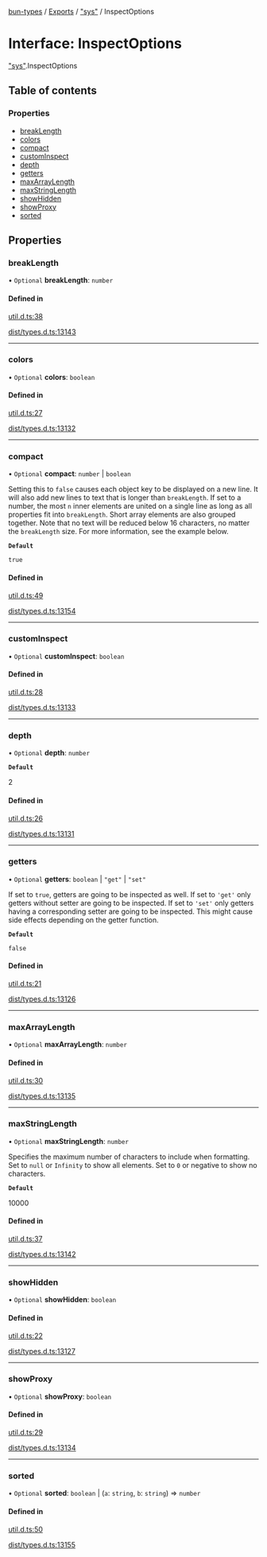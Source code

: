 [bun-types](https://github.com/oven-sh/bun-types/blob/master/api-docs/README.md) / [Exports](https://github.com/oven-sh/bun-types/blob/master/api-docs/modules.md) / ["sys"](https://github.com/oven-sh/bun-types/blob/master/api-docs/modules/sys_.md) / InspectOptions

# Interface: InspectOptions

["sys"](https://github.com/oven-sh/bun-types/blob/master/api-docs/modules/sys_.md).InspectOptions

## Table of contents

### Properties

- [breakLength](https://github.com/oven-sh/bun-types/blob/master/api-docs/interfaces/sys_.InspectOptions.md#breaklength)
- [colors](https://github.com/oven-sh/bun-types/blob/master/api-docs/interfaces/sys_.InspectOptions.md#colors)
- [compact](https://github.com/oven-sh/bun-types/blob/master/api-docs/interfaces/sys_.InspectOptions.md#compact)
- [customInspect](https://github.com/oven-sh/bun-types/blob/master/api-docs/interfaces/sys_.InspectOptions.md#custominspect)
- [depth](https://github.com/oven-sh/bun-types/blob/master/api-docs/interfaces/sys_.InspectOptions.md#depth)
- [getters](https://github.com/oven-sh/bun-types/blob/master/api-docs/interfaces/sys_.InspectOptions.md#getters)
- [maxArrayLength](https://github.com/oven-sh/bun-types/blob/master/api-docs/interfaces/sys_.InspectOptions.md#maxarraylength)
- [maxStringLength](https://github.com/oven-sh/bun-types/blob/master/api-docs/interfaces/sys_.InspectOptions.md#maxstringlength)
- [showHidden](https://github.com/oven-sh/bun-types/blob/master/api-docs/interfaces/sys_.InspectOptions.md#showhidden)
- [showProxy](https://github.com/oven-sh/bun-types/blob/master/api-docs/interfaces/sys_.InspectOptions.md#showproxy)
- [sorted](https://github.com/oven-sh/bun-types/blob/master/api-docs/interfaces/sys_.InspectOptions.md#sorted)

## Properties

### breakLength

• `Optional` **breakLength**: `number`

#### Defined in

[util.d.ts:38](https://github.com/valgaze/bun-types/blob/6f8dbf8/util.d.ts#L38)

[dist/types.d.ts:13143](https://github.com/valgaze/bun-types/blob/6f8dbf8/dist/types.d.ts#L13143)

___

### colors

• `Optional` **colors**: `boolean`

#### Defined in

[util.d.ts:27](https://github.com/valgaze/bun-types/blob/6f8dbf8/util.d.ts#L27)

[dist/types.d.ts:13132](https://github.com/valgaze/bun-types/blob/6f8dbf8/dist/types.d.ts#L13132)

___

### compact

• `Optional` **compact**: `number` \| `boolean`

Setting this to `false` causes each object key
to be displayed on a new line. It will also add new lines to text that is
longer than `breakLength`. If set to a number, the most `n` inner elements
are united on a single line as long as all properties fit into
`breakLength`. Short array elements are also grouped together. Note that no
text will be reduced below 16 characters, no matter the `breakLength` size.
For more information, see the example below.

**`Default`**

`true`

#### Defined in

[util.d.ts:49](https://github.com/valgaze/bun-types/blob/6f8dbf8/util.d.ts#L49)

[dist/types.d.ts:13154](https://github.com/valgaze/bun-types/blob/6f8dbf8/dist/types.d.ts#L13154)

___

### customInspect

• `Optional` **customInspect**: `boolean`

#### Defined in

[util.d.ts:28](https://github.com/valgaze/bun-types/blob/6f8dbf8/util.d.ts#L28)

[dist/types.d.ts:13133](https://github.com/valgaze/bun-types/blob/6f8dbf8/dist/types.d.ts#L13133)

___

### depth

• `Optional` **depth**: `number`

**`Default`**

2

#### Defined in

[util.d.ts:26](https://github.com/valgaze/bun-types/blob/6f8dbf8/util.d.ts#L26)

[dist/types.d.ts:13131](https://github.com/valgaze/bun-types/blob/6f8dbf8/dist/types.d.ts#L13131)

___

### getters

• `Optional` **getters**: `boolean` \| ``"get"`` \| ``"set"``

If set to `true`, getters are going to be
inspected as well. If set to `'get'` only getters without setter are going
to be inspected. If set to `'set'` only getters having a corresponding
setter are going to be inspected. This might cause side effects depending on
the getter function.

**`Default`**

`false`

#### Defined in

[util.d.ts:21](https://github.com/valgaze/bun-types/blob/6f8dbf8/util.d.ts#L21)

[dist/types.d.ts:13126](https://github.com/valgaze/bun-types/blob/6f8dbf8/dist/types.d.ts#L13126)

___

### maxArrayLength

• `Optional` **maxArrayLength**: `number`

#### Defined in

[util.d.ts:30](https://github.com/valgaze/bun-types/blob/6f8dbf8/util.d.ts#L30)

[dist/types.d.ts:13135](https://github.com/valgaze/bun-types/blob/6f8dbf8/dist/types.d.ts#L13135)

___

### maxStringLength

• `Optional` **maxStringLength**: `number`

Specifies the maximum number of characters to
include when formatting. Set to `null` or `Infinity` to show all elements.
Set to `0` or negative to show no characters.

**`Default`**

10000

#### Defined in

[util.d.ts:37](https://github.com/valgaze/bun-types/blob/6f8dbf8/util.d.ts#L37)

[dist/types.d.ts:13142](https://github.com/valgaze/bun-types/blob/6f8dbf8/dist/types.d.ts#L13142)

___

### showHidden

• `Optional` **showHidden**: `boolean`

#### Defined in

[util.d.ts:22](https://github.com/valgaze/bun-types/blob/6f8dbf8/util.d.ts#L22)

[dist/types.d.ts:13127](https://github.com/valgaze/bun-types/blob/6f8dbf8/dist/types.d.ts#L13127)

___

### showProxy

• `Optional` **showProxy**: `boolean`

#### Defined in

[util.d.ts:29](https://github.com/valgaze/bun-types/blob/6f8dbf8/util.d.ts#L29)

[dist/types.d.ts:13134](https://github.com/valgaze/bun-types/blob/6f8dbf8/dist/types.d.ts#L13134)

___

### sorted

• `Optional` **sorted**: `boolean` \| (`a`: `string`, `b`: `string`) => `number`

#### Defined in

[util.d.ts:50](https://github.com/valgaze/bun-types/blob/6f8dbf8/util.d.ts#L50)

[dist/types.d.ts:13155](https://github.com/valgaze/bun-types/blob/6f8dbf8/dist/types.d.ts#L13155)
